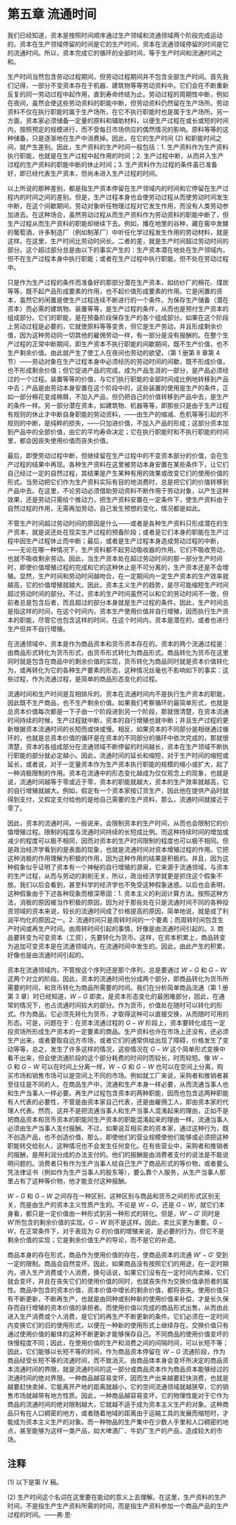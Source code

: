 # 第五章 流通时间

我们已经知道，资本是按照时间顺序通过生产领域和流通领域两个阶段完成运动的。资本在生产领域停留的时间是它的生产时间，资本在流通领域停留的时间是它的流通时间。所以，资本完成它的循环的全部时间，等于生产时间和流通时间之和。

生产时间当然包含劳动过程期间，但劳动过程期间并不包含全部生产时间。首先我们记得，一部分不变资本存在于机器、建筑物等等劳动资料中。它们会在不断重新反复的同一劳动过程中起作用，直到寿命终结为止。劳动过程的周期性中断，例如在夜间，虽然会使这些劳动资料的职能中断，但劳动资料仍然留在生产场所。劳动资料不仅在执行职能时属于生产场所，在它不执行职能时也是属于生产场所。另一方面，资本家必须储备一定量的原料和辅助材料，以便生产过程在或长或短的时间内，按照预定的规模进行，而不受每日市场供应的偶然情况的影响。原料等等的这种储备，只是逐渐地在生产中消费掉。因此，在它的生产时间 (2) 和职能时间之间，就产生差别。因此，生产资料的生产时间一般包括：1. 生产资料作为生产资料执行职能，也就是在生产过程中起作用的时间；2. 生产过程中断，从而并入生产过程的生产资料的职能中断的休止时间；3. 生产资料作为过程的条件虽已准备好，即已经代表生产资本，但尚未进入生产过程的时间。

以上所说的那种差别，都是指生产资本停留在生产领域内的时间和它停留在生产过程内的时间之间的差别。但是，生产过程本身也会使劳动过程从而使劳动时间发生中断，在这个间歇期间，劳动对象听任物理过程对它发生作用，而没有人类劳动参加进去。在这种场合，虽然劳动过程从而生产资料作为劳动资料的职能中断了，但生产过程从而生产资料的职能却继续下去。例如，播在地里的谷种，藏在窖中发酵的葡萄酒，许多制造厂（例如制革厂）中听任化学过程发生作用的劳动材料，就是这样。在这里，生产时间比劳动时间长。二者的差，就是生产时间超过劳动时间的部分。这个超过部分总是由以下的事实产生的：生产资本潜在地处在生产领域内，但不在生产过程本身中执行职能；或者在生产过程中执行职能，但不处在劳动过程中。

只是作为生产过程的条件而准备好的那部分潜在生产资本，如纺纱厂的棉花、煤炭等等，既不起产品形成要素的作用，也不起价值形成要素的作用。它是闲置的资本，虽然它的闲置是使生产过程连续不断进行的一个条件。为保存生产储备（潜在资本）而必需的建筑物、装置等等，是生产过程的条件，从而也是预付生产资本的组成部分。它们的职能，是在预备阶段保存生产的各个组成部分。如果在这个阶段上劳动过程是必要的，它就使原料等等变贵，但它是生产劳动，并且形成剩余价值，因为这种劳动同一切其他的雇佣劳动一样，有一部分是没有报酬的。在整个生产过程的正常中断期间，即生产资本不执行职能的间歇期间，既不生产价值，也不生产剩余价值。由此就产生了使工人在夜间也劳动的欲望。（第 1 册第 8 章第 4 节）——劳动对象在生产过程本身中必须经历的劳动时间的间歇，既不形成价值，也不形成剩余价值；但它促进产品的完成，成为产品生涯的一部分，是产品必须经过的一个过程。装置等等的价值，与它们执行职能的全部时间成比例地转移到产品中去；产品是由劳动本身安置在这个阶段中的，这些装置的使用是生产的条件，正如一部分棉花变成棉屑，不加入产品，但仍把自己的价值转移到产品中去，是生产的条件一样。另一部分潜在资本，如建筑物、机器等等，即那些只是由于生产过程有规则的休止才中断自身职能的劳动资料，——由生产的缩减、危机等等引起的不规则的中断，是纯粹的损失，——只加进价值，不加入产品的形成；这部分资本加到产品中的全部价值，由它的平均寿命决定；它在执行职能时和不执行职能的时间里，都会因丧失使用价值而丧失价值。

最后，即使劳动过程中断，但继续留在生产过程中的不变资本部分的价值，会在生产过程的结果中再现。各种生产资料在这里被劳动本身安置在某些条件下，让它们自己经过一定的自然过程，其结果是产生某种有用的效果或改变它们的使用价值的形式。当劳动把它们作为生产资料实际有目的地消费时，总是把它们的价值转移到产品中去。在这里，不论劳动必须借助劳动资料不断作用于劳动对象，以产生这种效果，还是劳动只需给个推动力，把生产资料安置在一定条件下，使生产资料由于自然过程的作用，无需再加劳动，自己发生预想的变化，情况都是如此。

不管生产时间超过劳动时间的原因是什么——或者是各种生产资料只形成潜在的生产资本，就是说还处在现实生产过程的预备阶段；或者是它们本身的职能在生产过程中因生产过程休止而中断；最后，或者是生产过程本身造成劳动过程的中断，——无论在哪一种情况下，生产资料都不起劳动吸收器的作用。它们不吸收劳动，也就不吸收剩余劳动。因此，当生产资本处在超过劳动时间的那一部分生产时间时，即使价值增殖过程的完成和它的这种休止是不可分离的，生产资本还是不会增殖。显然，生产时间和劳动时间越吻合，在一定期间内一定生产资本的生产效率就越高，它的价值增殖就越大。因此，资本主义生产的趋势，是尽可能缩短生产时间超过劳动时间的部分。不过，资本的生产时间虽然可以和它的劳动时间不一致，但前者总是包含后者，而且超过的部分本身就是生产过程的条件。因此，生产时间总是指这样的时间，在这个时间内，资本生产使用价值并自行增殖，因而执行生产资本的职能，尽管它也包含这样的时间，在这个时间内，资本是潜在的，或者也进行生产但并不自行增殖。

在流通领域中，资本是作为商品资本和货币资本存在的。资本的两个流通过程是：由商品形式转化为货币形式，由货币形式转化为商品形式。商品转化为货币在这里同时就是包含在商品中的剩余价值的实现，货币转化为商品同时就是资本价值转化为，或再转化为它的各种生产要素的形态，这种情况丝毫也不影响如下的事实：这些过程，作为流通过程，是简单的商品形态变化的过程。

流通时间和生产时间是互相排斥的。资本在流通时间内不是执行生产资本的职能，因此既不生产商品，也不生产剩余价值。如果我们考察循环的最简单形式，也就是总资本价值每次都是一下子由一个阶段进到另一个阶段，那就很清楚，在资本流通时间持续的时候，生产过程就中断，资本的自行增殖也就中断；并且生产过程的更新根据资本流通时间的长短而或快或慢。相反，如果资本的不同部分是相继通过循环的，也就是总资本价值的循环是在资本的不同部分的循环中依次完成的，那就很清楚，资本的各组成部分在流通领域不断停留的时间越长，资本在生产领域不断执行职能的部分就必定越小。因此，流通时间的延长和缩短，对于生产时间的缩短或延长，或者说，对于一定量资本作为生产资本执行职能的规模的缩小或扩大，起了一种消极限制的作用。资本在流通中的形态变化越成为仅仅观念上的现象，也就是说，流通时间越等于零或近于零，资本的职能就越大，资本的生产效率就越高，它的自行增殖就越大。例如，假定有一个资本家按订货生产，因此他在提供产品时就得到支付，又假定支付给他的是他自己需要的生产资料，那么，流通时间就接近于零了。

因此，资本的流通时间，一般说来，会限制资本的生产时间，从而也会限制它的价值增殖过程。限制的程度与流通时间持续的长短成比例。而这种持续时间的增加或减少的程度可以极不相同，因而对资本的生产时间限制的程度也可以极不相同。但是政治经济学看到的是表面的现象，也就是流通时间对资本增殖过程的作用。它把这种消极的作用理解为积极的作用，因为这种作用的结果是积极的。并且，因为这种假象似乎证明了资本有一个神秘的自行增殖的源泉，它来源于流通领域，与资本的生产过程，从而与劳动的剥削无关，所以，政治经济学就更是抓住这个假象不放。我们以后会看到，甚至科学的经济学也不免受这种假象迷惑。以后也会表明，这种假象由于下述各种现象而根深蒂固：1. 资本主义的利润计算方法。按照这种方法，消极的原因被当作积极的原因，因为对于那些处在只是流通时间不同的各种投资领域的资本来说，较长的流通时间成了价格提高的原因，简单地说，就是成了利润平均化的原因之一。2. 流通时间只是周转时间的一个要素；而周转时间包含生产时间或再生产时间。由周转时间引起的事情，好像是由流通时间引起的。3. 商品要转变为可变资本（工资），先要转化为货币。这样，在资本积累上，商品转变为追加可变资本是在流通领域内，在流通时间中发生的。因此，由此产生的积累，好像也是由流通时间引起的。

资本在流通领域内，不管按这个序列还是那个序列，总是要通过 $W-G$ 和 $G-W$ 这两个对立的阶段。因此，资本的流通时间也分成两个部分，即商品转化为货币所需要的时间，和货币转化为商品所需要的时间。我们在分析简单商品流通（第 1 册第 3 章）时已经知道，$W-G$ 即卖，是资本形态变化的最困难部分，因此，在通常的情况下，也占流通时间较大的部分。作为货币，价值处在随时可以转化的形式。作为商品，它必须先转化为货币，才取得这种可以直接交换，从而随时可用的形态。可是，问题在于：在资本流通过程的 $G-W$ 阶段上，资本要转化成在一定投资场所形成生产资本的一定要素的商品。生产资料也许在市场上还没有，还必须生产出来，或者要取自远方市场，或者它们的通常供给出现了障碍，价格发生了变动等等，总之，发生了许多这样的情况，这些情况在 $G-W$ 这个简单形式变换中看不出来，但会使流通阶段的这个部分耗费的时间时而较长，时而较短。像 $W-G$ 和 $G-W$ 可以在时间上分离一样，$W-G$ 和 $G-W$ 也可以在空间上分离，购买市场和销售市场可以是空间上不同的市场。例如就工厂来说，采购者和推销者甚至往往是不同的人。在商品生产中，流通和生产本身一样必要，从而流通当事人也和生产当事人一样必要。再生产过程包含资本的两种职能，因而也包含这两种职能有人代表的必要性，不管是由资本家自己代表，还是由雇佣工人，即由资本家的代理人代表。然而，这并不是把流通当事人和生产当事人混淆起来的理由，正如不是把商品资本和货币资本的职能同生产资本的职能混淆起来的理由一样。流通当事人必须由生产当事人支付报酬。不过，如果说互相买卖的资本家，通过这种行为，既不创造产品，也不创造价值，那么，即使他们的营业规模使他们能够或必须把这种职能转交给别人，这种情况也不会发生任何变化。在有些营业中，采购者和推销者的报酬，是用利润分成的办法支付的。他们的报酬是由消费者支付的说法是不能说明问题的。消费者只有作为生产当事人给自己生产了商品形式的等价物，或者要么凭法律证书（例如作为生产当事人的股东等），要么靠个人服务，从生产当事人那里占有了这种等价物，他才能支付这种报酬。

$W-G$ 和 $G-W$ 之间存在一种区别，这种区别与商品和货币之间的形式区别无关，而是由生产的资本主义性质产生的。不论是 $W-G$，还是 $G-W$，就它们本身看，都只是一定价值由一种形式到另一种形式的转化。但是，$W'-G'$ 同时是 $W'$所包含的剩余价值的实现。$G-W$ 则不是这样。因此，卖比买更为重要。$G-W$，在正常条件下，对于表现为 $G$ 的价值的增殖来说，是必要的行为，但它不是剩余价值的实现；它是剩余价值生产的导论，而不是它的补遗。

商品本身的存在形式，商品作为使用价值的存在，使商品资本的流通 $W'-G'$ 受到一定的限制。商品会自然变坏。因此，如果商品没有按照它们的用途，在一定时期内，进入生产消费或个人消费，换句话说，如果它们没有在一定时间内卖掉，它们就会变坏，并且在丧失它们的使用价值的同时，也就丧失作为交换价值承担者的属性。商品中包含的资本价值，资本价值中增长的剩余价值，都将丧失。使用价值只有不断更新，不断再生产，也就是由同种或别种新的使用价值来补偿，才是长久保存而自行增殖的资本价值的承担者。而使用价值以完成的商品形式出售，从而由此进入生产消费或个人消费，是它们的再生产不断更新的条件。它们必须在一定时间内变换它们的旧的使用形式，以便在一种新的使用形式上继续存在。交换价值只有通过使用价值的躯体的这种不断更新才能够保存自己。不同商品的使用价值变坏的快慢程度不同；因此，在使用价值的生产和消费之间的间隔时间，可以长短不等；因此，它们能够以长短不等的时间，作为商品资本停留在 $W-G$ 流通阶段，作为商品经受长短不等的流通时间，而不致消灭。由商品体本身会变坏所决定的商品资本流通时间的界限，就是流通时间的这一部分或商品资本作为商品资本能够经过的流通时间的绝对界限。一种商品越容易变坏，因而生产出来越要赶快消费，也就是越要赶快卖掉，它能离开产地的距离就越小，它的空间流通领域就越狭窄，它的销售市场就越带有地方性质。因此，一种商品越容易变坏，它的物理性能对于它作为商品的流通时间的绝对限制越大，它就越不适于成为资本主义生产的对象。这种商品只有在人口稠密的地方，或者随着地域的距离由于运输工具的发展而缩短时，才能成为资本主义生产的对象。而一种物品的生产集中在少数人手里和人口稠密的地点，甚至能够为这样一类产品，如大啤酒厂、牛奶厂生产的产品，造成较大的市场。

## 注释

(1) 以下是第 IV 稿。

(2) 生产时间这个名词在这里要在能动的意义上去理解。在这里，生产资料的生产时间，不是指生产生产资料所需的时间，而是指生产资料参加一个商品产品的生产过程的时间。——弗·恩·
